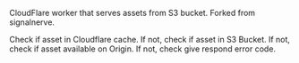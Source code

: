 CloudFlare worker that serves assets from S3 bucket. Forked from signalnerve.

Check if asset in Cloudflare cache. 
If not, check if asset in S3 Bucket. 
If not, check if asset available on Origin. 
If not, check give respond error code. 
